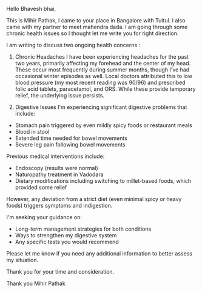 
Hello Bhavesh bhai,

This is Mihir Pathak, I came to your place in Bangalore with Tultul. I also came with my partner to meet mahendra dada.
I am going through some chronic health issues so I thought let me write you for right direction. 

I am writing to discuss two ongoing health concerns :

1. Chronic Headaches
I have been experiencing headaches for the past two years, primarily affecting my forehead and the center of my head. These occur most frequently during summer months, though I've had occasional winter episodes as well. Local doctors attributed this to low blood pressure (my most recent reading was 90/96) and prescribed folic acid tablets, paracetamol, and ORS. While these provide temporary relief, the underlying issue persists.

2. Digestive Issues
I'm experiencing significant digestive problems that include:
- Stomach pain triggered by even mildly spicy foods or restaurant meals
- Blood in stool
- Extended time needed for bowel movements
- Severe leg pain following bowel movements

Previous medical interventions include:
- Endoscopy (results were normal)
- Naturopathy treatment in Vadodara
- Dietary modifications including switching to millet-based foods, which provided some relief

However, any deviation from a strict diet (even minimal spicy or heavy foods) triggers symptoms and indigestion.

I'm seeking your guidance on:
- Long-term management strategies for both conditions
- Ways to strengthen my digestive system
- Any specific tests you would recommend

Please let me know if you need any additional information to better assess my situation.

Thank you for your time and consideration.

Thank you 
Mihir Pathak